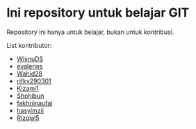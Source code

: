 # Ini repository untuk belajar GIT

Repository ini hanya untuk belajar, bukan untuk kontribusi.


List kontributor:

- [WisnuDS](https://github.com/WisnuDS)
- [evaleries](https://github.com/evaleries)
- [Wahid28](https://github.com/Wahid28)
- [rifky290301](https://github.com/rifky290301)
- [Kizami1](htttps://github.com/Kizami1)
- [Shohibun](https://github.com/Shohibun)
- [fakhriinaufal](https://github.com/fakhriinaufal)
- [hasyimzii](https://github.com/hasyimzii)
- [Rizqial5](https://github.com/Rizqial5)
